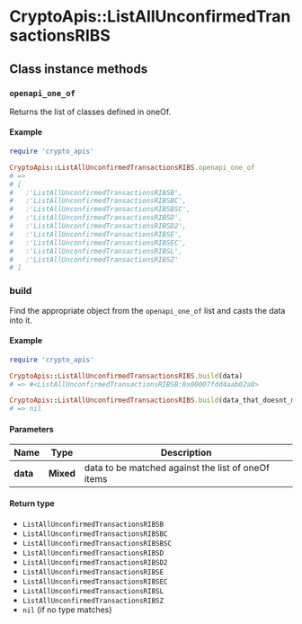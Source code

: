 # CryptoApis::ListAllUnconfirmedTransactionsRIBS

## Class instance methods

### `openapi_one_of`

Returns the list of classes defined in oneOf.

#### Example

```ruby
require 'crypto_apis'

CryptoApis::ListAllUnconfirmedTransactionsRIBS.openapi_one_of
# =>
# [
#   :'ListAllUnconfirmedTransactionsRIBSB',
#   :'ListAllUnconfirmedTransactionsRIBSBC',
#   :'ListAllUnconfirmedTransactionsRIBSBSC',
#   :'ListAllUnconfirmedTransactionsRIBSD',
#   :'ListAllUnconfirmedTransactionsRIBSD2',
#   :'ListAllUnconfirmedTransactionsRIBSE',
#   :'ListAllUnconfirmedTransactionsRIBSEC',
#   :'ListAllUnconfirmedTransactionsRIBSL',
#   :'ListAllUnconfirmedTransactionsRIBSZ'
# ]
```

### build

Find the appropriate object from the `openapi_one_of` list and casts the data into it.

#### Example

```ruby
require 'crypto_apis'

CryptoApis::ListAllUnconfirmedTransactionsRIBS.build(data)
# => #<ListAllUnconfirmedTransactionsRIBSB:0x00007fdd4aab02a0>

CryptoApis::ListAllUnconfirmedTransactionsRIBS.build(data_that_doesnt_match)
# => nil
```

#### Parameters

| Name | Type | Description |
| ---- | ---- | ----------- |
| **data** | **Mixed** | data to be matched against the list of oneOf items |

#### Return type

- `ListAllUnconfirmedTransactionsRIBSB`
- `ListAllUnconfirmedTransactionsRIBSBC`
- `ListAllUnconfirmedTransactionsRIBSBSC`
- `ListAllUnconfirmedTransactionsRIBSD`
- `ListAllUnconfirmedTransactionsRIBSD2`
- `ListAllUnconfirmedTransactionsRIBSE`
- `ListAllUnconfirmedTransactionsRIBSEC`
- `ListAllUnconfirmedTransactionsRIBSL`
- `ListAllUnconfirmedTransactionsRIBSZ`
- `nil` (if no type matches)

